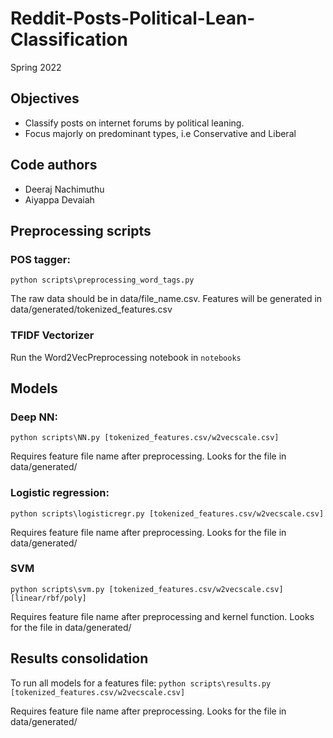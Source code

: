 # Reddit-Posts-Political-Lean-Classification
Spring 2022

Objectives
-----------
- Classify posts on internet forums by political leaning.
- Focus majorly on predominant types, i.e Conservative and Liberal

Code authors
-----------
- Deeraj Nachimuthu
- Aiyappa Devaiah


Preprocessing scripts
-----------

### POS tagger:
```python scripts\preprocessing_word_tags.py```

The raw data should be in data/file_name.csv. 
Features will be generated in data/generated/tokenized_features.csv

### TFIDF Vectorizer
Run the Word2VecPreprocessing notebook in `notebooks`

Models
-----------

### Deep NN:
```python scripts\NN.py [tokenized_features.csv/w2vecscale.csv]```

Requires feature file name after preprocessing. 
Looks for the file in data/generated/

### Logistic regression:
```python scripts\logisticregr.py [tokenized_features.csv/w2vecscale.csv]```

Requires feature file name after preprocessing. 
Looks for the file in data/generated/

### SVM
```python scripts\svm.py [tokenized_features.csv/w2vecscale.csv] [linear/rbf/poly]```

Requires feature file name after preprocessing and kernel function. 
Looks for the file in data/generated/

Results consolidation
-----------

To run all models for a features file:
```python scripts\results.py [tokenized_features.csv/w2vecscale.csv]```

Requires feature file name after preprocessing. 
Looks for the file in data/generated/
